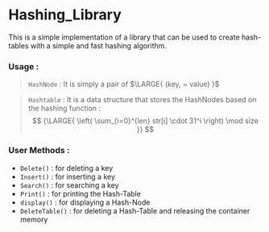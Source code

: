 # Hashing_Library
This is a simple implementation of a library that can be used to create hash-tables with a simple and fast hashing algorithm.
### Usage :
 > ``` HashNode ``` : It is simply a pair of $\LARGE{ (key, ~ value) }$
 
 > ```Hashtable``` : It is a data structure that stores the HashNodes based on the hashing function : $$ {\LARGE{ \left(  \sum_{i=0}^{len} str[i] \cdot 31^i  \right)  \mod size }} $$

### User Methods :
- ```Delete()``` : for deleting a key
- ```Insert()``` : for inserting a key
- ```Search()``` : for searching a key
- ```Print()``` : for printing the Hash-Table
- ```display()``` : for displaying a Hash-Node
- ```DeleteTable()``` : for deleting a Hash-Table and releasing the container memory
